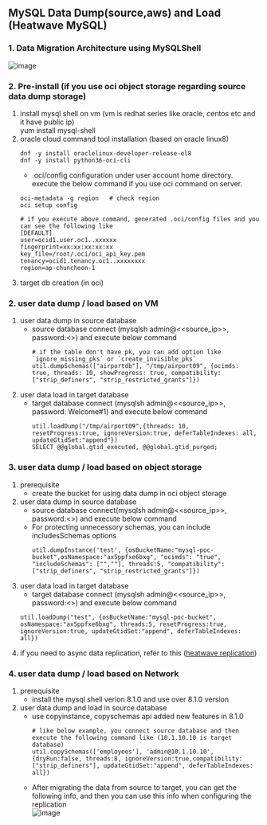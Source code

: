 ## MySQL Data Dump(source,aws) and Load (Heatwave MySQL)
### 1. Data Migration Architecture using MySQLShell
![image](https://github.com/user-attachments/assets/7e396423-2c53-4355-853f-df86e4ea7c10)

### 2. Pre-install (if you use oci object storage regarding source data dump storage)
1. install mysql shell on vm (vm is redhat series like oracle, centos etc and it have public ip)    
   yum install mysql-shell
2. oracle cloud command tool installation (based on oracle linux8)
   ```
   dnf -y install oraclelinux-developer-release-el8
   dnf -y install python36-oci-cli
   ```
   - .oci/config configuration under user account home directory.
   execute the below command if you use oci command on server.  
   ```
   oci-metadata -g region   # check region
   oci setup config         

   # if you execute above command, generated .oci/config files and you can see the following like 
   [DEFAULT]
   user=ocid1.user.oc1..xxxxxx
   fingerprint=xx:xx:xx:xx:xx
   key_file=/root/.oci/oci_api_key.pem
   tenancy=ocid1.tenancy.oc1..xxxxxxxx
   region=ap-chuncheon-1
   ```
3. target db creation (in oci)
     
### 2. user data dump / load based on VM 
1. user data dump in source database
   - source database connect (mysqlsh admin@<<source_ip>>, password:<<source password>>) and execute below command
     ```
     # if the table don't have pk, you can add option like `ignore_missing_pks` or `create_invisible_pks`
     util.dumpSchemas(["airportdb"], "/tmp/airport09", {ocimds: true, threads: 10, showProgress: true, compatibility: ["strip_definers", "strip_restricted_grants"]})  
     ```
2. user data load in target database  
   - target database connect (mysqlsh admin@<<source_ip>>, password: Welcome#1) and execute below command
     ```
     util.loadDump("/tmp/airport09",{threads: 10, resetProgress:true, ignoreVersion:true, deferTableIndexes: all, updateGtidSet:"append"})
     SELECT @@global.gtid_executed, @@global.gtid_purged;
     ```

### 3. user data dump / load based on object storage
1. prerequisite
   - create the bucket for using data dump in oci object storage
3. user data dump in source database
   - source database connect(mysqlsh admin@<<source_ip>>, password:<<source password>>) and execute below command
   - For protecting unnecessory schemas, you can include includesSchemas options
     ```
     util.dumpInstance('test', {osBucketName:"mysql-poc-bucket",osNamespace:"ax5ppfxe6bxg", "ocimds": "true", "includeSchemas": ["",""], threads:5, "compatibility": ["strip_definers", "strip_restricted_grants"]})
     ```
4. user data load in target database 
   - target database connect (mysqlsh admin@<<source_ip>>, password:<<source password>>) and execute below command
    ```
    util.loadDump("test", {osBucketName:"mysql-poc-bucket", osNamespace:"ax5ppfxe6bxg", threads:5, resetProgress:true, ignoreVersion:true, updateGtidSet:"append", deferTableIndexes: all})
    ``` 
3. if you need to async data replication, refer to this ([heatwave replication](https://github.com/khkwon01/mig_db/blob/main/handon/heatwave_channel(replication)_eng.md))


### 4. user data dump / load based on Network
1. prerequisite
   - install the mysql shell verion 8.1.0 and use over 8.1.0 version
2. user data dump and load in source database
   - use copyinstance, copyschemas api added new features in 8.1.0
     ```
     # like below example, you connect source database and then execute the following command like (10.1.10.10 is target database)
     util.copySchemas(['employees'], 'admin@10.1.10.10', {dryRun:false, threads:8, ignoreVersion:true,compatibility: ["strip_definers"], updateGtidSet:"append", deferTableIndexes: all})
     ```
   - After migrating the data from source to target, you can get the following info, and then you can use this info when configuring the replication   
     ![image](https://github.com/khkwon01/mig_db/assets/8789421/ea94f478-1c45-46a9-8674-c96ff9765997)

